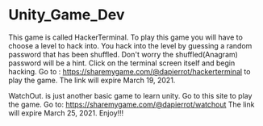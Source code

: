 # Unity_Game_Dev
This game is called HackerTerminal. To play this game you will have to choose a level to hack into. You hack into the level by guessing a random password that has been shuffled. Don't worry the shuffled(Anagram) password will be a hint. Click on the terminal screen itself and begin hacking.
Go to : https://sharemygame.com/@dapierrot/hackerterminal to play the game.
The link will expire March 19, 2021.

WatchOut. is just another basic game to learn unity. Go to this site to play the game. 
Go to: https://sharemygame.com/@dapierrot/watchout
The link will expire March 25, 2021.
Enjoy!!!
